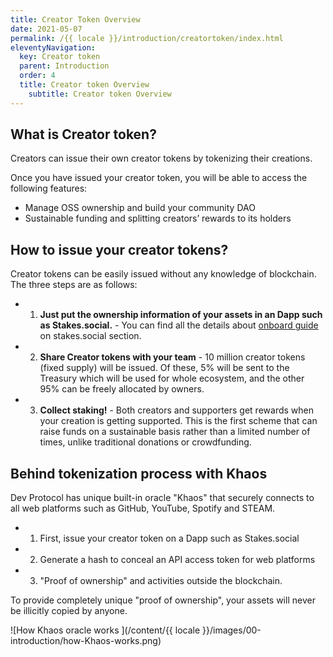 ```yaml
---
title: Creator Token Overview
date: 2021-05-07
permalink: /{{ locale }}/introduction/creatortoken/index.html
eleventyNavigation:
  key: Creator token
  parent: Introduction
  order: 4
  title: Creator token Overview
	subtitle: Creator token Overview
---
```


## What is Creator token?

Creators can issue their own creator tokens by tokenizing their creations.

Once you have issued your creator token, you will be able to access the following features:

- Manage OSS ownership and build your community DAO
- Sustainable funding and splitting creators’ rewards to its holders

## How to issue your creator tokens?

Creator tokens can be easily issued without any knowledge of blockchain. The three steps are as follows:

- 1. **Just put the ownership information of your assets in an Dapp such as Stakes.social.** - You can find all the details about [onboard guide](https://docs.devprotocol.xyz/stakes-social/onboard-guide/) on stakes.social section.
- 2. **Share Creator tokens with your team** - 10 million creator tokens (fixed supply) will be issued. Of these, 5% will be sent to the Treasury which will be used for whole ecosystem, and the other 95% can be freely allocated by owners.
- 3. **Collect staking!** - Both creators and supporters get rewards when your creation is getting supported. This is the first scheme that can raise funds on a sustainable basis rather than a limited number of times, unlike traditional donations or crowdfunding.

## Behind tokenization process with Khaos

Dev Protocol has unique built-in oracle "Khaos" that securely connects to all web platforms such as GitHub, YouTube, Spotify and STEAM.

- 1. First, issue your creator token on a Dapp such as Stakes.social
- 2. Generate a hash to conceal an API access token for web platforms
- 3. "Proof of ownership" and activities outside the blockchain.

To provide completely unique "proof of ownership", your assets will never be illicitly copied by anyone.

<div class="img-white-bg">

![How Khaos oracle works ](/content/{{ locale }}/images/00-introduction/how-Khaos-works.png)

</div>
